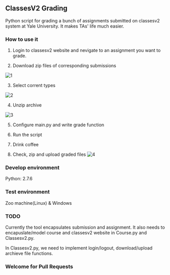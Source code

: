 ## ClassesV2 Grading

Python script for grading a bunch of assignments submitted on classesv2 system at Yale University. It makes TAs' life much easier.

### How to use it

1. Login to classesv2 website and nevigate to an assignment you want to grade.


2. Download zip files of corresponding submissions

![1]

3. Select corrent types

![2]

4. Unzip archive 

![3]

5. Configure main.py and write grade function

6. Run the script

7. Drink coffee

8. Check, zip and upload graded files
![4]



### Develop environment
Python: 2.7.6

### Test environment

Zoo machine(Linux) & Windows 


### TODO

Currently the tool encapsulates submission and assignment. It also needs to encapuslate/model course and classesv2 website in Course.py and Classesv2.py.

In Classesv2.py, we need to implement login/logout, download/upload archieve file functions.


### Welcome for Pull Requests


[1]: http://i.imgur.com/M4Vh5ZC.png
[2]: http://i.imgur.com/bm6F6mx.png
[3]: http://i.imgur.com/ENqF37e.png
[4]: http://i.imgur.com/xAN1vm8.png
